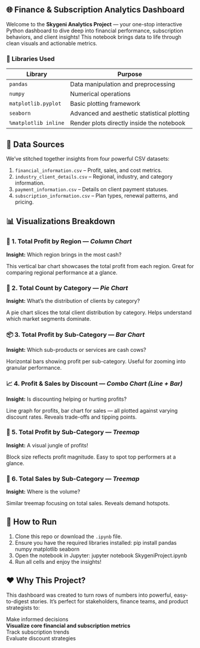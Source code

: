 ## 🌐 Finance & Subscription Analytics Dashboard

Welcome to the **Skygeni Analytics Project** — your one-stop interactive Python dashboard to dive deep into financial performance, subscription behaviors, and client insights! This notebook brings data to life through clean visuals and actionable metrics.

### 🧰 Libraries Used

| Library | Purpose |
|--------|---------|
| `pandas` | Data manipulation and preprocessing |
| `numpy` | Numerical operations |
| `matplotlib.pyplot` | Basic plotting framework |
| `seaborn` | Advanced and aesthetic statistical plotting |
| `%matplotlib inline` | Render plots directly inside the notebook |

## 📂 Data Sources

We’ve stitched together insights from four powerful CSV datasets:

1. `financial_information.csv` – Profit, sales, and cost metrics.
2. `industry_client_details.csv` – Regional, industry, and category information.
3. `payment_information.csv` – Details on client payment statuses.
4. `subscription_information.csv` – Plan types, renewal patterns, and pricing.

## 📊 Visualizations Breakdown

### 📍 1. Total Profit by Region — *Column Chart*
**Insight:** Which region brings in the most cash?

This vertical bar chart showcases the total profit from each region.
Great for comparing regional performance at a glance.

### 🧩 2. Total Count by Category — *Pie Chart*
**Insight:** What’s the distribution of clients by category?

A pie chart slices the total client distribution by category.
Helps understand which market segments dominate.

### 📦 3. Total Profit by Sub-Category — *Bar Chart*
**Insight:** Which sub-products or services are cash cows?

Horizontal bars showing profit per sub-category.
Useful for zooming into granular performance.

### 📈 4. Profit & Sales by Discount — *Combo Chart (Line + Bar)*
**Insight:** Is discounting helping or hurting profits?

Line graph for profits, bar chart for sales — all plotted against varying discount rates.
Reveals trade-offs and tipping points.

### 🌳 5. Total Profit by Sub-Category — *Treemap*
**Insight:** A visual jungle of profits!

Block size reflects profit magnitude.
Easy to spot top performers at a glance.

### 🌱 6. Total Sales by Sub-Category — *Treemap*
**Insight:** Where is the volume?

Similar treemap focusing on total sales.
Reveals demand hotspots.

## 🚀 How to Run

1. Clone this repo or download the `.ipynb` file.
2. Ensure you have the required libraries installed:
   pip install pandas numpy matplotlib seaborn
3. Open the notebook in Jupyter:
   jupyter notebook SkygeniProject.ipynb
4. Run all cells and enjoy the insights!

## ❤️ Why This Project?

This dashboard was created to turn rows of numbers into powerful, easy-to-digest stories. It’s perfect for stakeholders, finance teams, and product strategists to:

Make informed decisions  
**Visualize core financial and subscription metrics**  
Track subscription trends  
Evaluate discount strategies
